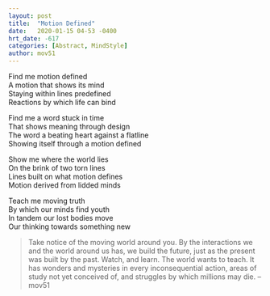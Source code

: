 ```yaml
---
layout: post
title:  "Motion Defined"
date:   2020-01-15 04-53 -0400
hrt_date: -617
categories: [Abstract, MindStyle]
author: mov51
---
```

Find me motion defined  
A motion that shows its mind  
Staying within lines predefined  
Reactions by which life can bind  

Find me a word stuck in time  
That shows meaning through design  
The word a beating heart against a flatline  
Showing itself through a motion defined  

Show me where the world lies  
On the brink of two torn lines  
Lines built on what motion defines  
Motion derived from lidded minds  

Teach me moving truth  
By which our minds find youth  
In tandem our lost bodies move  
Our thinking towards something new  
> Take notice of the moving world around you. By the interactions we and the world around us has, we build the future, just as the present was built by the past. Watch, and learn. The world wants to teach. It has wonders and mysteries in every inconsequential action, areas of study not yet conceived of, and struggles by which millions may die.
  – mov51